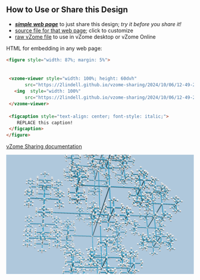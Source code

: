 
## How to Use or Share this Design

 - [***simple web page***](<https://2lindell.github.io/vzome-sharing/2024/10/06/12-49-24-Tee-1/>) to just share this design; *try it before you share it!*
 - [source file for that web page](<https://github.com/2lindell/vzome-sharing/edit/main/2024/10/06/12-49-24-Tee-1/index.md>); click to customize
 - [raw vZome file](<https://raw.githubusercontent.com/2lindell/vzome-sharing/main/2024/10/06/12-49-24-Tee-1/Tee-1.vZome>) to use in vZome desktop or vZome Online
 
 HTML for embedding in any web page:
 ```html
<figure style="width: 87%; margin: 5%">
  
  
  <vzome-viewer style="width: 100%; height: 60dvh" 
        src="https://2lindell.github.io/vzome-sharing/2024/10/06/12-49-24-Tee-1/Tee-1.vZome" >
    <img  style="width: 100%"
        src="https://2lindell.github.io/vzome-sharing/2024/10/06/12-49-24-Tee-1/Tee-1.png" >
  </vzome-viewer>

  <figcaption style="text-align: center; font-style: italic;">
     REPLACE this caption!
  </figcaption>
</figure>

 ```

[vZome Sharing documentation](https://vzome.github.io/vzome/sharing.html#how-it-works)

![Image](<Tee-1.png>)

